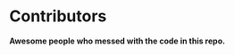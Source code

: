 # Contributors

**Awesome people who messed with the code in this repo.**

<!-- readme: contributors -start -->
<!-- readme: contributors -end -->

